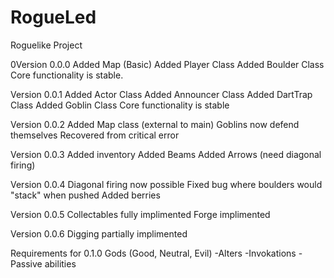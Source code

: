 # RogueLed
Roguelike Project

0Version 0.0.0 
Added Map (Basic)
Added Player Class
Added Boulder Class
Core functionality is stable.

Version 0.0.1
Added Actor Class
Added Announcer Class
Added DartTrap Class
Added Goblin Class
Core functionality is stable

Version 0.0.2
Added Map class (external to main)
Goblins now defend themselves
Recovered from critical error

Version 0.0.3
Added inventory
Added Beams
Added Arrows (need diagonal firing)

Version 0.0.4
Diagonal firing now possible
Fixed bug where boulders would "stack" when pushed
Added berries

Version 0.0.5
Collectables fully implimented
Forge implimented

Version 0.0.6
Digging partially implimented 

Requirements for 0.1.0
Gods (Good, Neutral, Evil)
-Alters
-Invokations
-Passive abilities
